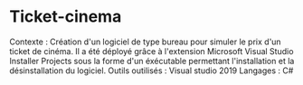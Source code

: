 # Ticket-cinema

Contexte :
  Création d'un logiciel de type bureau pour simuler le prix d'un ticket de cinéma.
  Il a été déployé grâce à l'extension Microsoft Visual Studio Installer Projects sous la forme d'un éxécutable permettant l'installation et la désinstallation du logiciel.
Outils outilisés : Visual studio 2019
  Langages : C#
